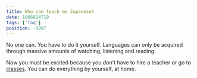 ```yaml
---
title: Who can teach me Japanese?
date: 1666824719
tags: ['faq']
position: -9997
---
```


No one can.
You have to do it yourself.
Languages can only be acquired through massive amounts of watching, listening and reading.

Now you must be excited because you don't have to hire a teacher or go to [classes](classes.html).
You can do everything by yourself, at home.
